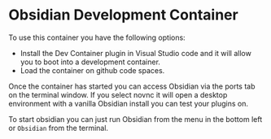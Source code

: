 # Obsidian Development Container
To use this container you have the following options:
- Install the Dev Container plugin in Visual Studio code and it will allow you to boot into a development container.
- Load the container on github code spaces.

Once the container has started you can access Obsidian via the ports tab on the terminal window. If you select novnc it will open a 
desktop environment with a vanilla Obsidian install you can test your plugins on.

To start obsidian you can just run Obsidian from the menu in the bottom left or `Obsidian` from the terminal.
